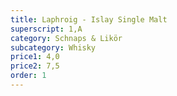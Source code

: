```yaml
---
title: Laphroig - Islay Single Malt
superscript: 1,A
category: Schnaps & Likör
subcategory: Whisky
price1: 4,0
price2: 7,5
order: 1
---
```

